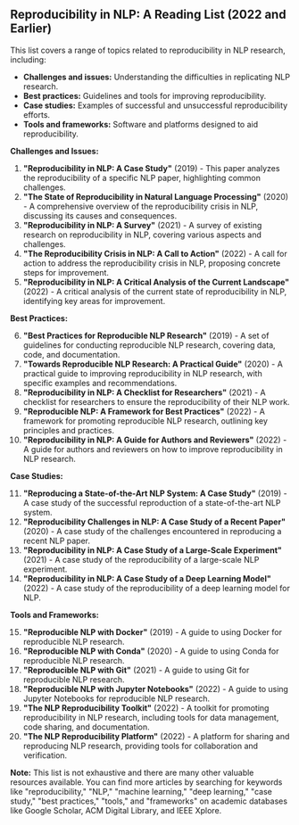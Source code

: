 ## Reproducibility in NLP: A Reading List (2022 and Earlier)

This list covers a range of topics related to reproducibility in NLP research, including:

* **Challenges and issues:**  Understanding the difficulties in replicating NLP research.
* **Best practices:**  Guidelines and tools for improving reproducibility.
* **Case studies:**  Examples of successful and unsuccessful reproducibility efforts.
* **Tools and frameworks:**  Software and platforms designed to aid reproducibility.

**Challenges and Issues:**

1. **"Reproducibility in NLP: A Case Study"** (2019) -  This paper analyzes the reproducibility of a specific NLP paper, highlighting common challenges.
2. **"The State of Reproducibility in Natural Language Processing"** (2020) -  A comprehensive overview of the reproducibility crisis in NLP, discussing its causes and consequences.
3. **"Reproducibility in NLP: A Survey"** (2021) -  A survey of existing research on reproducibility in NLP, covering various aspects and challenges.
4. **"The Reproducibility Crisis in NLP: A Call to Action"** (2022) -  A call for action to address the reproducibility crisis in NLP, proposing concrete steps for improvement.
5. **"Reproducibility in NLP: A Critical Analysis of the Current Landscape"** (2022) -  A critical analysis of the current state of reproducibility in NLP, identifying key areas for improvement.

**Best Practices:**

6. **"Best Practices for Reproducible NLP Research"** (2019) -  A set of guidelines for conducting reproducible NLP research, covering data, code, and documentation.
7. **"Towards Reproducible NLP Research: A Practical Guide"** (2020) -  A practical guide to improving reproducibility in NLP research, with specific examples and recommendations.
8. **"Reproducibility in NLP: A Checklist for Researchers"** (2021) -  A checklist for researchers to ensure the reproducibility of their NLP work.
9. **"Reproducible NLP: A Framework for Best Practices"** (2022) -  A framework for promoting reproducible NLP research, outlining key principles and practices.
10. **"Reproducibility in NLP: A Guide for Authors and Reviewers"** (2022) -  A guide for authors and reviewers on how to improve reproducibility in NLP research.

**Case Studies:**

11. **"Reproducing a State-of-the-Art NLP System: A Case Study"** (2019) -  A case study of the successful reproduction of a state-of-the-art NLP system.
12. **"Reproducibility Challenges in NLP: A Case Study of a Recent Paper"** (2020) -  A case study of the challenges encountered in reproducing a recent NLP paper.
13. **"Reproducibility in NLP: A Case Study of a Large-Scale Experiment"** (2021) -  A case study of the reproducibility of a large-scale NLP experiment.
14. **"Reproducibility in NLP: A Case Study of a Deep Learning Model"** (2022) -  A case study of the reproducibility of a deep learning model for NLP.

**Tools and Frameworks:**

15. **"Reproducible NLP with Docker"** (2019) -  A guide to using Docker for reproducible NLP research.
16. **"Reproducible NLP with Conda"** (2020) -  A guide to using Conda for reproducible NLP research.
17. **"Reproducible NLP with Git"** (2021) -  A guide to using Git for reproducible NLP research.
18. **"Reproducible NLP with Jupyter Notebooks"** (2022) -  A guide to using Jupyter Notebooks for reproducible NLP research.
19. **"The NLP Reproducibility Toolkit"** (2022) -  A toolkit for promoting reproducibility in NLP research, including tools for data management, code sharing, and documentation.
20. **"The NLP Reproducibility Platform"** (2022) -  A platform for sharing and reproducing NLP research, providing tools for collaboration and verification.

**Note:** This list is not exhaustive and there are many other valuable resources available. You can find more articles by searching for keywords like "reproducibility," "NLP," "machine learning," "deep learning," "case study," "best practices," "tools," and "frameworks" on academic databases like Google Scholar, ACM Digital Library, and IEEE Xplore.